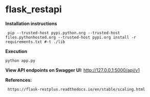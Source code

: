 # flask_restapi


**Installation instructions**

     pip --trusted-host pypi.python.org --trusted-host files.pythonhosted.org --trusted-host pypi.org install -r requirements.txt #-t ./lib

**Execution**

    python app.py

**View API endpoints on Swagger UI:**  http://127.0.0.1:5000/api/v1
 
**References:**
     
   
     https://flask-restplus.readthedocs.io/en/stable/scaling.html
